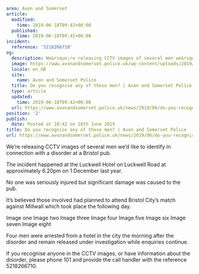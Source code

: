 ```yaml
area: Avon and Somerset
article:
  modified:
    time: 2019-06-18T09:42+00:00
  published:
    time: 2019-06-18T09:42+00:00
incident:
  reference: '5218266710'
og:
  description: We&rsquo;re releasing CCTV images of several men we&rsquo;d like to identify in connection with a disorder at a Bristol pub.
  image: https://www.avonandsomerset.police.uk/wp-content/uploads/2019/06/Luckwell-image-one-300x300.jpg
  locale: en_GB
  site:
    name: Avon and Somerset Police
  title: Do you recognise any of these men? | Avon and Somerset Police
  type: article
  updated:
    time: 2019-06-18T09:42+00:00
  url: https://www.avonandsomerset.police.uk/news/2019/06/do-you-recognise-any-of-these-men/
position: '2'
publish:
  date: Posted at 10:42 on 18th June 2019
title: Do you recognise any of these men? | Avon and Somerset Police
url: https://www.avonandsomerset.police.uk/news/2019/06/do-you-recognise-any-of-these-men/
```

We’re releasing CCTV images of several men we’d like to identify in connection with a disorder at a Bristol pub.

The incident happened at the Luckwell Hotel on Luckwell Road at approximately 6.20pm on 1 December last year.

No one was seriously injured but significant damage was caused to the pub.

It’s believed those involved had planned to attend Bristol City’s match against Millwall which took place the following day.

Image one Image two Image three Image four Image five Image six Image seven Image eight

Four men were arrested from a hotel in the city the morning after the disorder and remain released under investigation while enquiries continue.

If you recognise anyone in the CCTV images, or have information about the disorder, please phone 101 and provide the call handler with the reference 5218266710.
